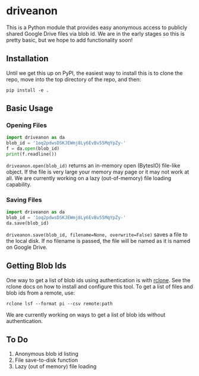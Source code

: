 # driveanon
This is a Python module that provides easy anonymous access to publicly shared Google Drive files via blob id. We are in the early stages so this is pretty basic, but we hope to add functionality soon! 

## Installation
Until we get this up on PyPI, the easiest way to install this is to clone the repo, move into the top directory of the repo, and then:
```
pip install -e .
```

## Basic Usage
### Opening Files
```python
import driveanon as da
blob_id = '1oq2pdwsDSKJEWmj8Ly6EvBv55MqYpZy-'
f = da.open(blob_id)
print(f.readline())
```
`driveanon.open(blob_id)` returns an in-memory open (BytesIO) file-like object. If the file is very large your memory may page or it may not work at all. We are currently working on a lazy (out-of-memory) file loading capability.
### Saving Files
```python
import driveanon as da
blob_id = '1oq2pdwsDSKJEWmj8Ly6EvBv55MqYpZy-'
da.save(blob_id)
```
`driveanon.save(blob_id, filename=None, overwrite=False)` saves a file to the local disk. If no filename is passed, the file will be named as it is named on Google Drive.

## Getting Blob Ids
One way to get a list of blob ids using authentication is with [rclone](https://rclone.org). See the rclone docs on how to install and configure this tool. To get a list of files and blob ids from a remote, use:
```
rclone lsf --format pi --csv remote:path
```
We are currently working on ways to get a list of blob ids without authentication.

## To Do
  1. Anonymous blob id listing
  2. File save-to-disk function
  3. Lazy (out of memory) file loading
